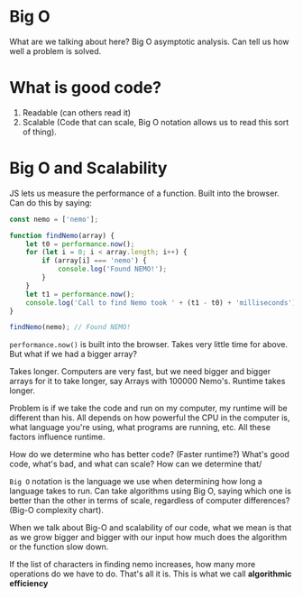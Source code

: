 # Big O 

What are we talking about here? Big O asymptotic analysis. Can tell us how well a problem is solved. 

# What is good code? 

1. Readable (can others read it)
2. Scalable (Code that can scale, Big O notation allows us to read this sort of thing).

# Big O and Scalability 

JS lets us measure the performance of a function. Built into the browser. Can do this by saying: 

```js
const nemo = ['nemo'];

function findNemo(array) {
    let t0 = performance.now();
    for (let i = 0; i < array.length; i++) {
        if (array[i] === 'nemo') {
            console.log('Found NEMO!');
        }
    }
    let t1 = performance.now();
    console.log('Call to find Nemo took ' + (t1 - t0) + 'milliseconds');
}

findNemo(nemo); // Found NEMO!
```


`performance.now()` is built into the browser. Takes very little time for above. But what if we had a bigger array? 

Takes longer. Computers are very fast, but we need bigger and bigger arrays for it to take longer, say Arrays with 100000 Nemo's. Runtime takes longer. 

Problem is if we take the code and run on my computer, my runtime will be different than his. All depends on how powerful the CPU in the computer is, what language you're using, what programs are running, etc. All these factors influence runtime. 

How do we determine who has better code? (Faster runtime?) What's good code, what's bad, and what can scale? How can we determine that/ 

`Big O` notation is the language we use when determining how long a language takes to run. Can take algorithms using Big O, saying which one is better than the other in terms of scale, regardless of computer differences? (Big-O complexity chart). 

When we talk about Big-O and scalability of our code, what we mean is that as we grow bigger and bigger with our input how much does the algorithm or the function slow down. 

If the list of characters in finding nemo increases, how many more operations do we have to do. That's all it is. This is what we call **algorithmic efficiency**